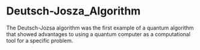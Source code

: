 # Deutsch-Josza_Algorithm
The Deutsch-Jozsa algorithm was the first example of a quantum algorithm that showed advantages to using a quantum computer as a computational tool for a specific problem.
